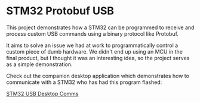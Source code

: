 # STM32 Protobuf USB

This project demonstrates how a STM32 can be programmed to receive and process
custom USB commands using a binary protocol like Protobuf.

It aims to solve an issue we had at work to programmatically control a custom
piece of dumb hardware. We didn't end up using an MCU in the final product,
but I thought it was an interesting idea, so the project serves as a simple
demonstration.

Check out the companion desktop application which demonstrates how to communicate
with a STM32 who has had this program flashed:

[STM32 USB Desktop Comms](https://github.com/atan2l/Stm32UsbDesktopComms)
